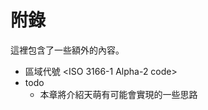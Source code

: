 # 附錄

這裡包含了一些額外的內容。

<!-- Appendix -->

- 區域代號 \<ISO 3166-1 Alpha-2 code\>
- todo
  - 本章將介紹天萌有可能會實現的一些思路
